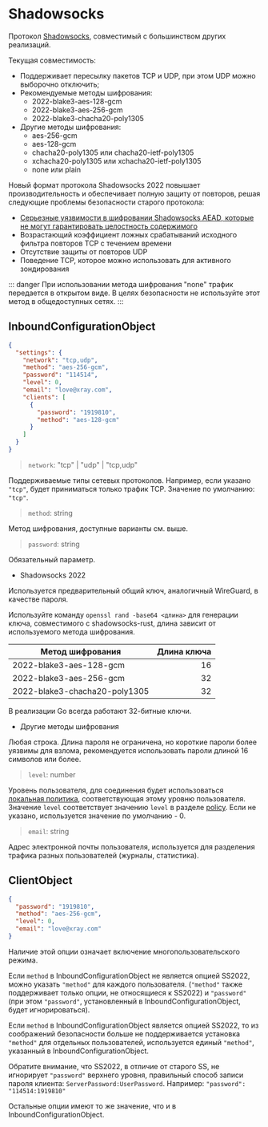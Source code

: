 # Shadowsocks

Протокол [Shadowsocks](https://ru.wikipedia.org/wiki/Shadowsocks), совместимый с большинством других реализаций.

Текущая совместимость:

- Поддерживает пересылку пакетов TCP и UDP, при этом UDP можно выборочно отключить;
- Рекомендуемые методы шифрования:
  - 2022-blake3-aes-128-gcm
  - 2022-blake3-aes-256-gcm
  - 2022-blake3-chacha20-poly1305
- Другие методы шифрования:
  - aes-256-gcm
  - aes-128-gcm
  - chacha20-poly1305 или chacha20-ietf-poly1305
  - xchacha20-poly1305 или xchacha20-ietf-poly1305
  - none или plain

Новый формат протокола Shadowsocks 2022 повышает производительность и обеспечивает полную защиту от повторов, решая следующие проблемы безопасности старого протокола:

- [Серьезные уязвимости в шифровании Shadowsocks AEAD, которые не могут гарантировать целостность содержимого](https://github.com/shadowsocks/shadowsocks-org/issues/183)
- Возрастающий коэффициент ложных срабатываний исходного фильтра повторов TCP с течением времени
- Отсутствие защиты от повторов UDP
- Поведение TCP, которое можно использовать для активного зондирования

::: danger
При использовании метода шифрования "none" трафик передается в открытом виде. В целях безопасности не используйте этот метод в общедоступных сетях.
:::

## InboundConfigurationObject

```json
{
  "settings": {
    "network": "tcp,udp",
    "method": "aes-256-gcm",
    "password": "114514",
    "level": 0,
    "email": "love@xray.com",
    "clients": [
      {
        "password": "1919810",
        "method": "aes-128-gcm"
      }
    ]
  }
}
```

> `network`: "tcp" | "udp" | "tcp,udp"

Поддерживаемые типы сетевых протоколов. Например, если указано `"tcp"`, будет приниматься только трафик TCP. Значение по умолчанию: `"tcp"`.

> `method`: string

Метод шифрования, доступные варианты см. выше.

> `password`: string

Обязательный параметр.

- Shadowsocks 2022

Используется предварительный общий ключ, аналогичный WireGuard, в качестве пароля.

Используйте команду `openssl rand -base64 <длина>` для генерации ключа, совместимого с shadowsocks-rust, длина зависит от используемого метода шифрования.

| Метод шифрования              | Длина ключа |
| ----------------------------- | ----------: |
| 2022-blake3-aes-128-gcm       |          16 |
| 2022-blake3-aes-256-gcm       |          32 |
| 2022-blake3-chacha20-poly1305 |          32 |

В реализации Go всегда работают 32-битные ключи.

- Другие методы шифрования

Любая строка. Длина пароля не ограничена, но короткие пароли более уязвимы для взлома, рекомендуется использовать пароли длиной 16 символов или более.

> `level`: number

Уровень пользователя, для соединения будет использоваться [локальная политика](../policy.md#levelpolicyobject), соответствующая этому уровню пользователя.
Значение `level` соответствует значению `level` в разделе [policy](../policy.md#levelpolicyobject). Если не указано, используется значение по умолчанию - 0.

> `email`: string

Адрес электронной почты пользователя, используется для разделения трафика разных пользователей (журналы, статистика).

## ClientObject

```json
{
  "password": "1919810",
  "method": "aes-256-gcm",
  "level": 0,
  "email": "love@xray.com"
}
```

Наличие этой опции означает включение многопользовательского режима.

Если `method` в InboundConfigurationObject не является опцией SS2022, можно указать `"method"` для каждого пользователя. (`"method"` также поддерживает только опции, не относящиеся к SS2022) и `"password"` (при этом `"password"`, установленный в InboundConfigurationObject, будет игнорироваться).

Если `method` в InboundConfigurationObject является опцией SS2022, то из соображений безопасности больше не поддерживается установка `"method"` для отдельных пользователей, используется единый `"method"`, указанный в InboundConfigurationObject.

Обратите внимание, что SS2022, в отличие от старого SS, не игнорирует `"password"` верхнего уровня, правильный способ записи пароля клиента: `ServerPassword:UserPassword`. Например: `"password": "114514:1919810"`

Остальные опции имеют то же значение, что и в InboundConfigurationObject.
